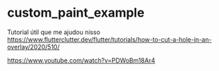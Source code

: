 # custom_paint_example

Tutorial útil que me ajudou nisso 
https://www.flutterclutter.dev/flutter/tutorials/how-to-cut-a-hole-in-an-overlay/2020/510/

https://www.youtube.com/watch?v=PDWoBm18Ar4

